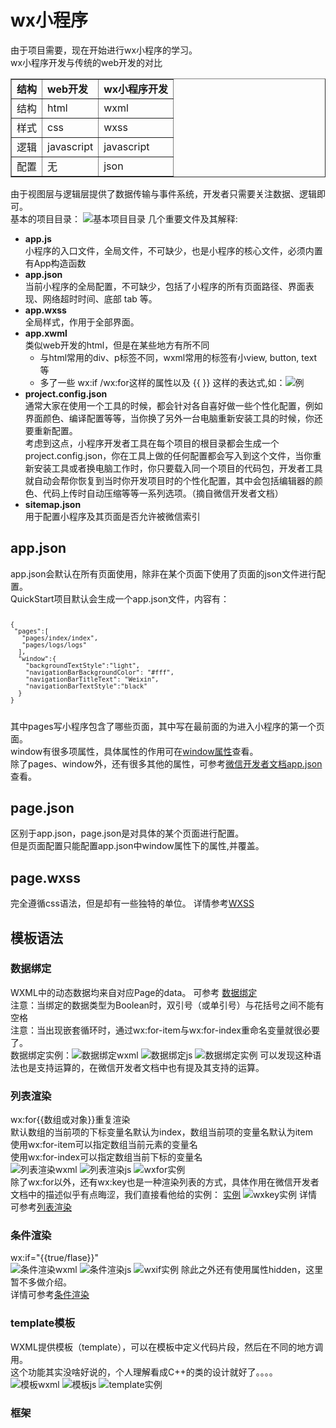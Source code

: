 <h1>wx小程序</h1>
由于项目需要，现在开始进行wx小程序的学习。<br/>
wx小程序开发与传统的web开发的对比
<table border="1">
	<tr>
	<td><strong>结构</strong></dt>
	<td><strong>web开发</strong></td>
	<td><strong>wx小程序开发</strong></td>
	</tr>
	<tr>
	<td>结构</dt>
	<td>html</td>
	<td>wxml</td>
	</tr>
	<tr>
	<td>样式</dt>
	<td>css</td>
	<td>wxss</td>
	</tr>
	<tr>
	<td>逻辑</dt>
	<td>javascript</td>
	<td>javascript</td>
	</tr>
	<tr>
	<td>配置</td>
	<td>无</td>
	<td>json</td>
	</tr>
</table>
由于视图层与逻辑层提供了数据传输与事件系统，开发者只需要关注数据、逻辑即可。<br>
基本的项目目录：
<img src="https://github.com/SaltyFishy/wx-app/blob/main/%E5%9F%BA%E6%9C%AC%E9%A1%B9%E7%9B%AE%E9%A1%B5%E9%9D%A2.jpg" alt="基本项目目录">
几个重要文件及其解释:
<ul>
	<li><strong>app.js</strong><br>
		小程序的入口文件，全局文件，不可缺少，也是小程序的核心文件，必须内置有App构造函数
	</li> 
	<li><strong>app.json</strong><br>
		当前小程序的全局配置，不可缺少，包括了小程序的所有页面路径、界面表现、网络超时时间、底部 tab 等。
	</li> 
	<li><strong>app.wxss</strong><br>
		全局样式，作用于全部界面。
	</li> 
	<li><strong>app.xwml</strong><br>
		类似web开发的html，但是在某些地方有所不同<br>
		<ul>
			<li>与html常用的div、p标签不同，wxml常用的标签有小view, button, text等</li>
			<li>多了一些 wx:if /wx:for这样的属性以及 {{ }} 这样的表达式,如：<img src="" alt="例">
			</li>
		</ul>
	</li> 
	<li><strong>project.config.json</strong><br>
		通常大家在使用一个工具的时候，都会针对各自喜好做一些个性化配置，例如界面颜色、编译配置等等，当你换了另外一台电脑重新安装工具的时候，你还要重新配置。<br>
		考虑到这点，小程序开发者工具在每个项目的根目录都会生成一个project.config.json，你在工具上做的任何配置都会写入到这个文件，当你重新安装工具或者换电脑工作时，你只要载入同一个项目的代码包，开发者工具就自动会帮你恢复到当时你开发项目时的个性化配置，其中会包括编辑器的颜色、代码上传时自动压缩等等一系列选项。（摘自微信开发者文档）
	</li> 
	<li><strong>sitemap.json</strong><br>
		用于配置小程序及其页面是否允许被微信索引
	</li> 
</ul>
<h2>app.json</h2>
app.json会默认在所有页面使用，除非在某个页面下使用了页面的json文件进行配置。<br>
QuickStart项目默认会生成一个app.json文件，内容有：
<code>

	{
  	 "pages":[
       "pages/index/index",
       "pages/logs/logs"
  	  ],
  	  "window":{
    	"backgroundTextStyle":"light",
    	"navigationBarBackgroundColor": "#fff",
    	"navigationBarTitleText": "Weixin",
    	"navigationBarTextStyle":"black"
  	  }
	}
</code>
其中pages写小程序包含了哪些页面，其中写在最前面的为进入小程序的第一个页面。<br>
window有很多项属性，具体属性的作用可在<a href="https://developers.weixin.qq.com/miniprogram/dev/reference/configuration/app.html#window" alt="window属性">window属性</a>查看。<br>
除了pages、window外，还有很多其他的属性，可参考<a href="https://developers.weixin.qq.com/miniprogram/dev/reference/configuration/app.html" alt="微信开发者文档">微信开发者文档app.json</a>查看。
<h2>page.json</h2>
区别于app.json，page.json是对具体的某个页面进行配置。<br>
但是页面配置只能配置app.json中window属性下的属性,并覆盖。
<h2>page.wxss</h2>
完全遵循css语法，但是却有一些独特的单位。
详情参考<a href="https://developers.weixin.qq.com/miniprogram/dev/framework/view/wxss.html" alt="WXSS">WXSS</a>
<h2>模板语法</h2>
<h3>数据绑定</h3>
WXML中的动态数据均来自对应Page的data。
可参考
<a href="https://developers.weixin.qq.com/miniprogram/dev/reference/wxml/data.html" alyt="数据绑定">数据绑定</a><br>
注意：当绑定的数据类型为Boolean时，双引号（或单引号）与花括号之间不能有空格<br>
注意：当出现嵌套循环时，通过wx:for-item与wx:for-index重命名变量就很必要了。<br>
数据绑定实例：<img src="https://github.com/SaltyFishy/wx-app/blob/main/%E6%95%B0%E6%8D%AE%E7%BB%91%E5%AE%9Awxml.jpg" alt="数据绑定wxml">
<img src="https://github.com/SaltyFishy/wx-app/blob/main/%E6%95%B0%E6%8D%AE%E7%BB%91%E5%AE%9Ajs.jpg" alt="数据绑定js">
<img src="https://github.com/SaltyFishy/wx-app/blob/main/%E6%95%B0%E6%8D%AE%E7%BB%91%E5%AE%9A%E5%AE%9E%E4%BE%8B.jpg" alt="数据绑定实例">
可以发现这种语法也是支持运算的，在微信开发者文档中也有提及其支持的运算。
<h3>列表渲染</h3>
wx:for{{数组或对象}}重复渲染<br>
默认数组的当前项的下标变量名默认为index，数组当前项的变量名默认为item<br>
使用wx:for-item可以指定数组当前元素的变量名<br>
使用wx:for-index可以指定数组当前下标的变量名<br>
<img src="https://github.com/SaltyFishy/wx-app/blob/main/%E5%88%97%E8%A1%A8%E6%B8%B2%E6%9F%93wxml.png" alt="列表渲染wxml">
<img src="https://github.com/SaltyFishy/wx-app/blob/main/%E5%88%97%E8%A1%A8%E6%B8%B2%E6%9F%93js.jpg" alt="列表渲染js">
<img src="https://github.com/SaltyFishy/wx-app/blob/main/wxfor%E5%AE%9E%E4%BE%8B.jpg" alt="wxfor实例"><br>
除了wx:for以外，还有wx:key也是一种渲染列表的方式，具体作用在微信开发者文档中的描述似乎有点晦涩，我们直接看他给的实例：
<a href="https://developers.weixin.qq.com/s/tpg5tKmv6kZt" alt="实例">实例</a>
<img src="https://github.com/SaltyFishy/wx-app/blob/main/wxkey%E5%AE%9E%E4%BE%8B.jpg" alt="wxkey实例">
详情可参考<a href="https://developers.weixin.qq.com/miniprogram/dev/reference/wxml/list.html" alt="列表渲染">列表渲染</a>
<h3>条件渲染</h3>
wx:if="{{true/flase}}"<br>
<img src="https://github.com/SaltyFishy/wx-app/blob/main/%E6%9D%A1%E4%BB%B6%E6%B8%B2%E6%9F%93wxml%20.jpg" alt="条件渲染wxml">
<img src="https://github.com/SaltyFishy/wx-app/blob/main/%E6%9D%A1%E4%BB%B6%E6%B8%B2%E6%9F%93js.jpg" alt="条件渲染js">
<img src="https://github.com/SaltyFishy/wx-app/blob/main/wxif%E5%AE%9E%E4%BE%8B.jpg" alt="wxif实例">
除此之外还有使用属性hidden，这里暂不多做介绍。<br>
详情可参考<a href="https://developers.weixin.qq.com/miniprogram/dev/reference/wxml/conditional.html" alt="条件渲染">条件渲染</a>
<h3>template模板</h3>
WXML提供模板（template），可以在模板中定义代码片段，然后在不同的地方调用。<br>
这个功能其实没啥好说的，个人理解看成C++的类的设计就好了。。。。
<img src="https://github.com/SaltyFishy/wx-app/blob/main/%E6%A8%A1%E6%9D%BFwxml.jpg" alt="模板wxml">
<img src="https://github.com/SaltyFishy/wx-app/blob/main/%E6%A8%A1%E6%9D%BFjs.jpg" alt="模板js">
<img src="https://github.com/SaltyFishy/wx-app/blob/main/template%E5%AE%9E%E4%BE%8B.jpg" alt="template实例">

<h3>框架</h3>





<h3></h3>

